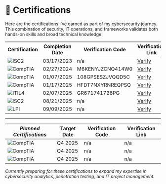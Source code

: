 

# **📜 Certifications**

Here are the certifications I’ve earned as part of my cybersecurity journey.  
This combination of security, IT operations, and frameworks validates both hands-on skills and broad technical knowledge.

| Certification                     | Completion Date  | Verification Code | Verification Link                                                                 |
| --------------------------------- | ---------------- | ----------------- | ---------------------------------------------------------------- |
| ![ISC2](https://img.shields.io/badge/(ISC)%C2%B2-Certified%20in%20Cybersecurity-blue)     | 03/17/2023 | n/a | [Verify](https://www.coursera.org/account/accomplishments/specialization/7PXNLJBZX593) |
| ![CompTIA](https://img.shields.io/badge/CompTIA-A%2B-red)                                 | 02/27/2024 | M6KENYJZCNQ414W0 | [Verify](http://verify.CompTIA.org) |
| ![CompTIA](https://img.shields.io/badge/CompTIA-Network%2B-orange)                       | 01/07/2025 | 108GPSESZJVQQD5C | [Verify](http://verify.CompTIA.org) |
| ![CompTIA](https://img.shields.io/badge/CompTIA-Security%2B-yellow)                      | 01/17/2025 | HFDT7NXYRNREQPSQ | [Verify](http://verify.CompTIA.org) |
| ![ITIL4](https://img.shields.io/badge/ITIL4-Foundation-success)                          | 02/07/2025 | GR671741726PG | [Verify](https://www.peoplecert.org/for-corporations/certificate-verification-service)  |
| ![ISC2](https://img.shields.io/badge/(ISC)%C2%B2-SSCP%20Associate-blue) | 08/21/2025 | n/a | [Verify](https://www.credly.com/badges/839bb1ce-ee46-44d9-955b-fb3ca9957b54/public_url) |
| ![LPI](https://img.shields.io/badge/LPI-Linux%20Essentials-green) | 09/09/2025 | n/a | [Verify](https://cs.lpi.org/caf/Xamman/certification/verify/LPI000667371/5pux8tjcj7) |

---

| **_Planned Certifications_**      | Target Date      | Verification Code | Verification Link                                                                 |
| --------------------------------- | ---------------- | ----------------- | ---------------------------------------------------------------- |
| ![CompTIA](https://img.shields.io/badge/CompTIA-CySA%2B-lightgrey?logo=clockify) | Q4 2025 | n/a | n/a |
| ![CompTIA](https://img.shields.io/badge/CompTIA-Project%2B-lightgrey?logo=clockify) | Q4 2025 | n/a | n/a |
| ![CompTIA](https://img.shields.io/badge/CompTIA-PenTest%2B-lightgrey?logo=clockify) | Q4 2025 | n/a | n/a |

*Currently preparing for these certifications to expand my expertise in cybersecurity analytics, penetration testing, and IT project management.*

